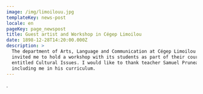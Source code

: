```yaml
---
image: /img/limoilouu.jpg
templateKey: news-post
locale: en
pageKey: page_newspost
title: Guest artist and Workshop in Cégep Limoilou
date: 1898-12-28T14:20:00.000Z
description: >
  The department of Arts, Language and Communication at Cégep Limoilou has
  invited me to hold a workshop with its students as part of their course
  entitled Cultural Issues. I would like to thank teacher Samuel Pruneau for
  including me in his curriculum.
---
```

.
